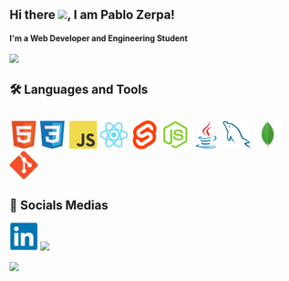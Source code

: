 ## Hi there <img src="https://raw.githubusercontent.com/MartinHeinz/MartinHeinz/master/wave.gif" width="30px">, I am Pablo Zerpa!

#### I'm a Web Developer and Engineering Student

<img src="https://media1.giphy.com/media/gh0RRgkTXedvF0pDc0/giphy.gif?cid=ecf05e47rdhhyeddfui0dg2l0jsly3ej4cm8n5c90bsuzv20&rid=giphy.gif&ct=g" width="300px" />

## 🛠 Languages and Tools

<div style="display: inline-block"><br>
  <img src="https://raw.githubusercontent.com/devicons/devicon/7a4ca8aa871d6dca81691e018d31eed89cb70a76/icons/html5/html5-original.svg" width="50px" height="50"><img   src="https://raw.githubusercontent.com/devicons/devicon/7a4ca8aa871d6dca81691e018d31eed89cb70a76/icons/css3/css3-original.svg" width="50px" height="50">
  <img src="https://raw.githubusercontent.com/devicons/devicon/7a4ca8aa871d6dca81691e018d31eed89cb70a76/icons/javascript/javascript-original.svg" width="50px"  height="50">
  <img src="https://raw.githubusercontent.com/devicons/devicon/7a4ca8aa871d6dca81691e018d31eed89cb70a76/icons/react/react-original.svg" width="50px" height="50">
  <img src="https://raw.githubusercontent.com/devicons/devicon/1119b9f84c0290e0f0b38982099a2bd027a48bf1/icons/svelte/svelte-original.svg" width="50px" height="50">
  <img src="https://raw.githubusercontent.com/devicons/devicon/7a4ca8aa871d6dca81691e018d31eed89cb70a76/icons/nodejs/nodejs-original.svg" width="50px" height="50">
  <img src="https://raw.githubusercontent.com/devicons/devicon/7a4ca8aa871d6dca81691e018d31eed89cb70a76/icons/java/java-original.svg" width="50px" height="50">
  <img src="https://raw.githubusercontent.com/devicons/devicon/1119b9f84c0290e0f0b38982099a2bd027a48bf1/icons/mysql/mysql-original.svg" width="50px" height="50">
  <img src="https://raw.githubusercontent.com/devicons/devicon/1119b9f84c0290e0f0b38982099a2bd027a48bf1/icons/mongodb/mongodb-original.svg" width="50px" height="50">
  <img src="https://raw.githubusercontent.com/devicons/devicon/7a4ca8aa871d6dca81691e018d31eed89cb70a76/icons/git/git-original.svg" width="50px" height="50">
</div>

## 📱 Socials Medias
<div>
  <a href="https://www.linkedin.com/in/pablo-zerpa/" target="_blank">
    <img src="https://raw.githubusercontent.com/devicons/devicon/1119b9f84c0290e0f0b38982099a2bd027a48bf1/icons/linkedin/linkedin-original.svg" target="_blank" width="50px" ></a>
  <a href="https://github.com/PabloZerpa" target="_blank">
    <img src="https://cdn0.iconfinder.com/data/icons/shift-logotypes/32/Github-512.png" target="_blank" width="50px" ></a>
</div><br>

<img src="https://i.pinimg.com/originals/3d/74/68/3d7468d1bb523674726ba6934a396566.gif" height="125em" />

<!---
## ⚔ Stats
<div>
  <img height="200em" src="https://github-readme-stats.vercel.app/api?username=PabloZerpa&show_icons=true&theme=tokyonight" />
  <img height="200em" src="https://github-readme-stats.vercel.app/api/top-langs/?username=PabloZerpa&layout=compact&show_icons=true&theme=tokyonight" />
</div>
-->
